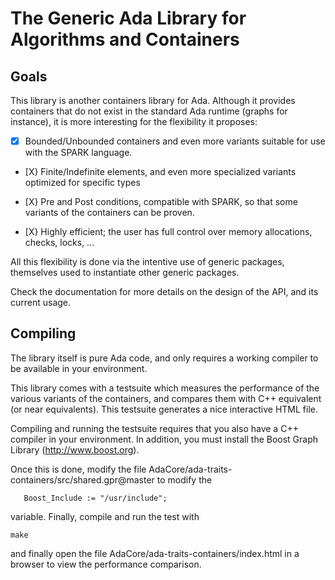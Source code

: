
# The Generic Ada Library for Algorithms and Containers

## Goals

This library is another containers library for Ada. Although it
provides containers that do not exist in the standard Ada
runtime (graphs for instance), it is more interesting for the
flexibility it proposes:

  - [X] Bounded/Unbounded containers and even more variants suitable
        for use with the SPARK language.

  - [X} Finite/Indefinite elements, and even more specialized
        variants optimized for specific types

  - [X} Pre and Post conditions, compatible with SPARK, so that some
        variants of the containers can be proven.

  - [X} Highly efficient; the user has full control over memory
        allocations, checks, locks, ...

All this flexibility is done via the intentive use of generic
packages, themselves used to instantiate other generic packages.

Check the documentation for more details on the design of the API,
and its current usage.

## Compiling

The library itself is pure Ada code, and only requires a working
compiler to be available in your environment.

This library comes with a testsuite which measures the performance
of the various variants of the containers, and compares them with
C++ equivalent (or near equivalents). This testsuite generates a
nice interactive HTML file.

Compiling and running the testsuite requires that you also have a
C++ compiler in your environment. In addition, you must install the
Boost Graph Library (http://www.boost.org).

Once this is done, modify the file
AdaCore/ada-traits-containers/src/shared.gpr@master to modify the

```
   Boost_Include := "/usr/include";
```

variable. Finally, compile and run the test with

```
make
```

and finally open the file AdaCore/ada-traits-containers/index.html
in a browser to view the performance comparison.
